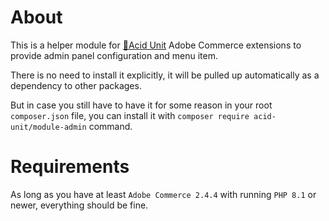 # About

This is a helper module for [🧪Acid Unit](https://acid.7prism.com/) 
<span title="Magento 2">Adobe Commerce</span> extensions to provide 
admin panel configuration and menu item.

There is no need to install it explicitly, it will be pulled up automatically 
as a dependency to other packages.

But in case you still have to have it for some reason in your root `composer.json` file,
you can install it with `composer require acid-unit/module-admin` command.

# Requirements

As long as you have at least `Adobe Commerce 2.4.4` with running `PHP 8.1` or newer, 
everything should be fine.
